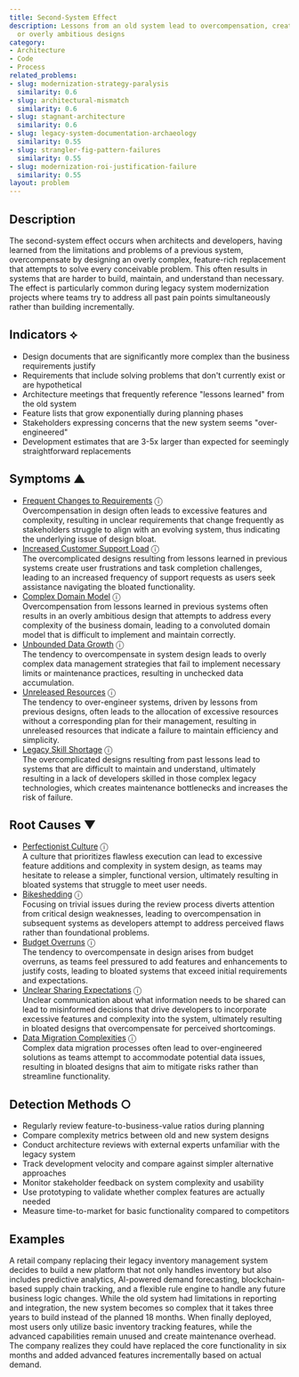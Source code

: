 ```yaml
---
title: Second-System Effect
description: Lessons from an old system lead to overcompensation, creating bloated
  or overly ambitious designs
category:
- Architecture
- Code
- Process
related_problems:
- slug: modernization-strategy-paralysis
  similarity: 0.6
- slug: architectural-mismatch
  similarity: 0.6
- slug: stagnant-architecture
  similarity: 0.6
- slug: legacy-system-documentation-archaeology
  similarity: 0.55
- slug: strangler-fig-pattern-failures
  similarity: 0.55
- slug: modernization-roi-justification-failure
  similarity: 0.55
layout: problem
---
```


## Description

The second-system effect occurs when architects and developers, having learned from the limitations and problems of a previous system, overcompensate by designing an overly complex, feature-rich replacement that attempts to solve every conceivable problem. This often results in systems that are harder to build, maintain, and understand than necessary. The effect is particularly common during legacy system modernization projects where teams try to address all past pain points simultaneously rather than building incrementally.

## Indicators ⟡

- Design documents that are significantly more complex than the business requirements justify
- Requirements that include solving problems that don't currently exist or are hypothetical
- Architecture meetings that frequently reference "lessons learned" from the old system
- Feature lists that grow exponentially during planning phases
- Stakeholders expressing concerns that the new system seems "over-engineered"
- Development estimates that are 3-5x larger than expected for seemingly straightforward replacements

## Symptoms ▲
- [Frequent Changes to Requirements](frequent-changes-to-requirements.md) <span class="info-tooltip" title="Confidence: 0.351, Strength: 0.578">ⓘ</span>
<br/>  Overcompensation in design often leads to excessive features and complexity, resulting in unclear requirements that change frequently as stakeholders struggle to align with an evolving system, thus indicating the underlying issue of design bloat.
- [Increased Customer Support Load](increased-customer-support-load.md) <span class="info-tooltip" title="Confidence: 0.348, Strength: 0.578">ⓘ</span>
<br/>  The overcomplicated designs resulting from lessons learned in previous systems create user frustrations and task completion challenges, leading to an increased frequency of support requests as users seek assistance navigating the bloated functionality.
- [Complex Domain Model](complex-domain-model.md) <span class="info-tooltip" title="Confidence: 0.345, Strength: 0.560">ⓘ</span>
<br/>  Overcompensation from lessons learned in previous systems often results in an overly ambitious design that attempts to address every complexity of the business domain, leading to a convoluted domain model that is difficult to implement and maintain correctly.
- [Unbounded Data Growth](unbounded-data-growth.md) <span class="info-tooltip" title="Confidence: 0.334, Strength: 0.631">ⓘ</span>
<br/>  The tendency to overcompensate in system design leads to overly complex data management strategies that fail to implement necessary limits or maintenance practices, resulting in unchecked data accumulation.
- [Unreleased Resources](unreleased-resources.md) <span class="info-tooltip" title="Confidence: 0.325, Strength: 0.602">ⓘ</span>
<br/>  The tendency to over-engineer systems, driven by lessons from previous designs, often leads to the allocation of excessive resources without a corresponding plan for their management, resulting in unreleased resources that indicate a failure to maintain efficiency and simplicity.
- [Legacy Skill Shortage](legacy-skill-shortage.md) <span class="info-tooltip" title="Confidence: 0.321, Strength: 0.610">ⓘ</span>
<br/>  The overcomplicated designs resulting from past lessons lead to systems that are difficult to maintain and understand, ultimately resulting in a lack of developers skilled in those complex legacy technologies, which creates maintenance bottlenecks and increases the risk of failure.

## Root Causes ▼
- [Perfectionist Culture](perfectionist-culture.md) <span class="info-tooltip" title="Confidence: 0.321, Strength: 0.856">ⓘ</span>
<br/>  A culture that prioritizes flawless execution can lead to excessive feature additions and complexity in system design, as teams may hesitate to release a simpler, functional version, ultimately resulting in bloated systems that struggle to meet user needs.
- [Bikeshedding](bikeshedding.md) <span class="info-tooltip" title="Confidence: 0.320, Strength: 0.843">ⓘ</span>
<br/>  Focusing on trivial issues during the review process diverts attention from critical design weaknesses, leading to overcompensation in subsequent systems as developers attempt to address perceived flaws rather than foundational problems.
- [Budget Overruns](budget-overruns.md) <span class="info-tooltip" title="Confidence: 0.319, Strength: 0.914">ⓘ</span>
<br/>  The tendency to overcompensate in design arises from budget overruns, as teams feel pressured to add features and enhancements to justify costs, leading to bloated systems that exceed initial requirements and expectations.
- [Unclear Sharing Expectations](unclear-sharing-expectations.md) <span class="info-tooltip" title="Confidence: 0.304, Strength: 0.906">ⓘ</span>
<br/>  Unclear communication about what information needs to be shared can lead to misinformed decisions that drive developers to incorporate excessive features and complexity into the system, ultimately resulting in bloated designs that overcompensate for perceived shortcomings.
- [Data Migration Complexities](data-migration-complexities.md) <span class="info-tooltip" title="Confidence: 0.303, Strength: 0.891">ⓘ</span>
<br/>  Complex data migration processes often lead to over-engineered solutions as teams attempt to accommodate potential data issues, resulting in bloated designs that aim to mitigate risks rather than streamline functionality.

## Detection Methods ○

- Regularly review feature-to-business-value ratios during planning
- Compare complexity metrics between old and new system designs
- Conduct architecture reviews with external experts unfamiliar with the legacy system
- Track development velocity and compare against simpler alternative approaches
- Monitor stakeholder feedback on system complexity and usability
- Use prototyping to validate whether complex features are actually needed
- Measure time-to-market for basic functionality compared to competitors

## Examples

A retail company replacing their legacy inventory management system decides to build a new platform that not only handles inventory but also includes predictive analytics, AI-powered demand forecasting, blockchain-based supply chain tracking, and a flexible rule engine to handle any future business logic changes. While the old system had limitations in reporting and integration, the new system becomes so complex that it takes three years to build instead of the planned 18 months. When finally deployed, most users only utilize basic inventory tracking features, while the advanced capabilities remain unused and create maintenance overhead. The company realizes they could have replaced the core functionality in six months and added advanced features incrementally based on actual demand.
